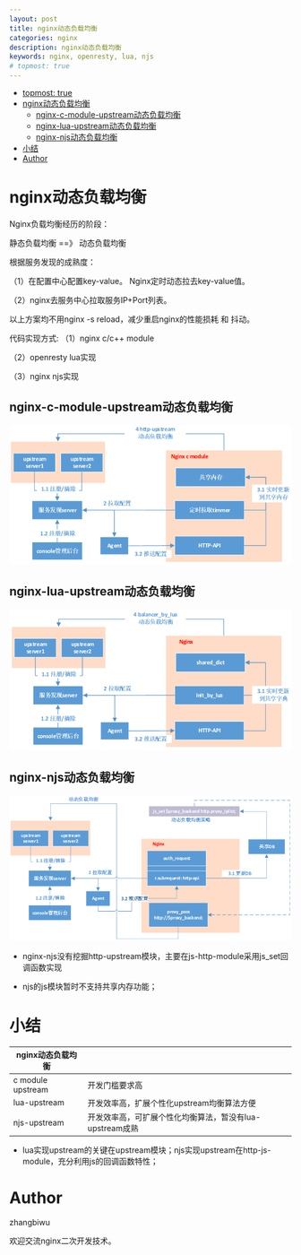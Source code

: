```yaml
---
layout: post
title: nginx动态负载均衡
categories: nginx
description: nginx动态负载均衡
keywords: nginx, openresty, lua, njs
# topmost: true
---
```

<!-- TOC -->

- [topmost: true](#topmost-true)
- [nginx动态负载均衡](#nginx动态负载均衡)
    - [nginx-c-module-upstream动态负载均衡](#nginx-c-module-upstream动态负载均衡)
    - [nginx-lua-upstream动态负载均衡](#nginx-lua-upstream动态负载均衡)
    - [nginx-njs动态负载均衡](#nginx-njs动态负载均衡)
- [小结](#小结)
- [Author](#author)

<!-- /TOC -->


# nginx动态负载均衡

Nginx负载均衡经历的阶段：

静态负载均衡  ==》 动态负载均衡


根据服务发现的成熟度：

（1）在配置中心配置key-value。 Nginx定时动态拉去key-value值。

（2）nginx去服务中心拉取服务IP+Port列表。

以上方案均不用nginx -s reload，减少重启nginx的性能损耗 和 抖动。

代码实现方式:
（1）nginx c/c++ module

（2）openresty lua实现

（3）nginx njs实现


## nginx-c-module-upstream动态负载均衡

![c-module动态负载均衡](/images/posts/nginx/upsync-upstream/c-module-upsync-upstream.png)

## nginx-lua-upstream动态负载均衡

![lua动态负载均衡](/images/posts/nginx/upsync-upstream/lua-upsync-upstream.png)

## nginx-njs动态负载均衡

![njs动态负载均衡](/images/posts/nginx/upsync-upstream/njs-upsync-upstream.png)

* nginx-njs没有挖掘http-upstream模块，主要在js-http-module采用js_set回调函数实现

* njs的js模块暂时不支持共享内存功能；

# 小结

| nginx动态负载均衡       |    | 
| ---------- | ------ |
| c module upstream      | 开发门槛要求高 | 
| lua-upstream     | 开发效率高，扩展个性化upstream均衡算法方便 |
| njs-upstream     | 开发效率高，可扩展个性化均衡算法，暂没有lua-upstream成熟 | 

* lua实现upstream的关键在upstream模块；njs实现upstream在http-js-module，充分利用js的回调函数特性；


# Author

zhangbiwu

欢迎交流nginx二次开发技术。
